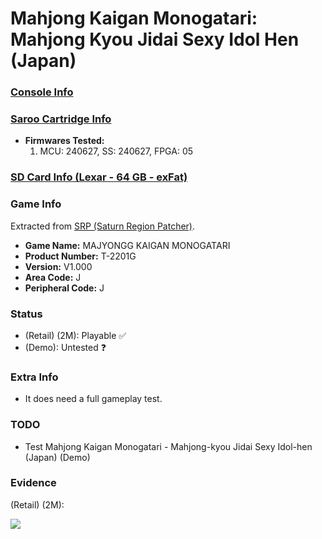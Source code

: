# Mahjong Kaigan Monogatari: Mahjong Kyou Jidai Sexy Idol Hen (Japan)

### [Console Info](../../../../Info/Consoles/VA13/README.md)

### [Saroo Cartridge Info](../../../../Info/Cartridges/RetroGameParadiseStore/1.32F/README.md)

- <b>Firmwares Tested:</b>
  1. MCU: 240627, SS: 240627, FPGA: 05

### [SD Card Info (Lexar - 64 GB - exFat)](../../../../Info/SdCards/Lexar/64GB/exfat/README.md)

### Game Info

Extracted from [SRP (Saturn Region Patcher)](https://segaxtreme.net/resources/saturn-region-patcher.81/download).

- <b>Game Name:</b> MAJYONGG KAIGAN MONOGATARI
- <b>Product Number:</b> T-2201G
- <b>Version:</b> V1.000
- <b>Area Code:</b> J
- <b>Peripheral Code:</b> J

### Status

- (Retail) (2M): Playable :white_check_mark:
- (Demo): Untested :question:

### Extra Info

- It does need a full gameplay test.

### TODO

- Test Mahjong Kaigan Monogatari - Mahjong-kyou Jidai Sexy Idol-hen (Japan) (Demo)

### Evidence

(Retail) (2M):

[![](https://img.youtube.com/vi/DhI-52BAzfU/0.jpg)](https://www.youtube.com/watch?v=DhI-52BAzfU)
